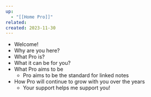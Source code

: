 ```yaml
---
up:
  - "[[Home Pro]]"
related: 
created: 2023-11-30
---
```


- Welcome!
- Why are you here?
- What Pro is?
- What it can be for you?
- What Pro aims to be
	- Pro aims to be the standard for linked notes
- How Pro will continue to grow with you over the years
	- Your support helps me support you!